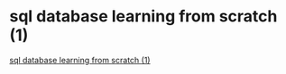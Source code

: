 # sql database learning from scratch (1)
[sql database learning from scratch (1)](https://aiwithcloud.com/2022/09/15/sql_database_learning_from_scratch_1/)